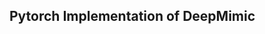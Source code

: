 <!-- ## MocapDM:
Class for mocap data

mocap = MocapDM()

mocap.load_mocap(path)

mocap.data_config[frame][joint ind] -- qpos(35,)

mocap.data_vel[frame] --  qvel(34,)

## MyEnv: 
Customized gym env supporting qpos+qvel as observation space(Box(35+34,)), action space Box((28,))

## test.xml:
humanoid xml

## vis:
    env = MyEnv() --change render mode to "human"

    loop over data:

      env.set_state(qpos,qvel)

      mujuco.mj_forward(env.model,env.data)

      env.render()

      ind+=1 -->

## Pytorch Implementation of DeepMimic

